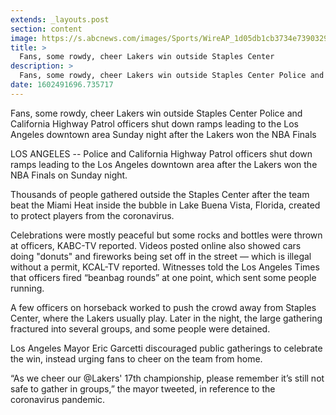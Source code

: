 ```yaml
--- 
extends: _layouts.post 
section: content 
image: https://s.abcnews.com/images/Sports/WireAP_1d05db1cb3734e7390329da1c35cf72a_16x9_992.jpg 
title: > 
  Fans, some rowdy, cheer Lakers win outside Staples Center 
description: > 
  Fans, some rowdy, cheer Lakers win outside Staples Center Police and California Highway Patrol officers shut down ramps leading to the Los Angeles downtown area Sunday night after the Lakers won the NBA FinalsLOS ANGELES -- Police and California Highway Patrol officers shut down ramps leading to the Los Angeles downtown area after the Lakers won the NBA Finals on Sunday night.Thousands of people gathered outside the Staples Center after the team beat the Miami Heat inside the bubble in Lake Buena Vista, Florida, created to protect players from the coronavirus.Witnesses told the Los Angeles Times that officers fired “beanbag rounds” at one point, which sent some people running.A few officers on horseback worked to push the crowd away from Staples Center, where the Lakers usually play.Los Angeles Mayor Eric Garcetti discouraged public gatherings to celebrate the win, instead urging fans to cheer on the team from home. 
date: 1602491696.735717 
--- 
```

Fans, some rowdy, cheer Lakers win outside Staples Center Police and California Highway Patrol officers shut down ramps leading to the Los Angeles downtown area Sunday night after the Lakers won the NBA Finals

LOS ANGELES -- Police and California Highway Patrol officers shut down ramps leading to the Los Angeles downtown area after the Lakers won the NBA Finals on Sunday night.

Thousands of people gathered outside the Staples Center after the team beat the Miami Heat inside the bubble in Lake Buena Vista, Florida, created to protect players from the coronavirus.

Celebrations were mostly peaceful but some rocks and bottles were thrown at officers, KABC-TV reported. Videos posted online also showed cars doing "donuts" and fireworks being set off in the street — which is illegal without a permit, KCAL-TV reported. Witnesses told the Los Angeles Times that officers fired “beanbag rounds” at one point, which sent some people running.

A few officers on horseback worked to push the crowd away from Staples Center, where the Lakers usually play. Later in the night, the large gathering fractured into several groups, and some people were detained.

Los Angeles Mayor Eric Garcetti discouraged public gatherings to celebrate the win, instead urging fans to cheer on the team from home.

“As we cheer our @Lakers' 17th championship, please remember it’s still not safe to gather in groups,” the mayor tweeted, in reference to the coronavirus pandemic.